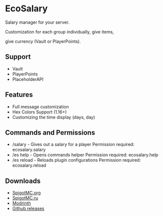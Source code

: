 
# EcoSalary

Salary manager for your server.

Customization for each group individually, give items,

give currency (Vault or PlayerPoints).

## Support
- Vault
- PlayerPoints
- PlaceholderAPI 

## Features
- Full message customization
- Hex Colors Support (1.16+)
- Customizing the time display (days, day)

## Commands and Permissions
- /salary - Gives out a salary for a player
  Permission required: ecosalary.salary
- /es help - Opens commands helper
  Permission required: ecosalary.help
- /es reload - Reloads plugin configurations
  Permission required: ecosalary.reload
  
## Downloads
- [SpigotMC.org](https://www.spigotmc.org/resources/ecosalary.111383/)
- [SpigotMC.ru](https://spigotmc.ru/resources/ecosalary-menedzher-zarplat.1571/)
- [Modrinth](https://modrinth.com/plugin/ecosalary)
- [Github releases](https://github.com/Baraban4ik/EcoSalary/releases)

